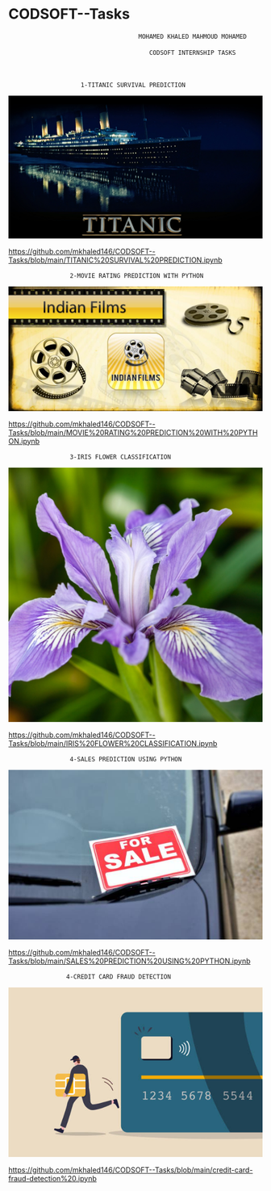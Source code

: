# CODSOFT--Tasks

                                        MOHAMED KHALED MAHMOUD MOHAMED

                                           CODSOFT INTERNSHIP TASKS



                        1-TITANIC SURVIVAL PREDICTION
![](https://github.com/mkhaled146/CODSOFT--Tasks/blob/main/titanic.jpg)


https://github.com/mkhaled146/CODSOFT--Tasks/blob/main/TITANIC%20SURVIVAL%20PREDICTION.ipynb


                     2-MOVIE RATING PREDICTION WITH PYTHON
![](https://github.com/mkhaled146/CODSOFT--Tasks/blob/main/movies.jpg)


https://github.com/mkhaled146/CODSOFT--Tasks/blob/main/MOVIE%20RATING%20PREDICTION%20WITH%20PYTHON.ipynb



                     3-IRIS FLOWER CLASSIFICATION
![](https://github.com/mkhaled146/CODSOFT--Tasks/blob/main/iros.jpg)


https://github.com/mkhaled146/CODSOFT--Tasks/blob/main/IRIS%20FLOWER%20CLASSIFICATION.ipynb



                     4-SALES PREDICTION USING PYTHON
![](https://github.com/mkhaled146/CODSOFT--Tasks/blob/main/sales.jpg)


https://github.com/mkhaled146/CODSOFT--Tasks/blob/main/SALES%20PREDICTION%20USING%20PYTHON.ipynb

                    4-CREDIT CARD FRAUD DETECTION
![](https://github.com/mkhaled146/CODSOFT--Tasks/blob/main/card%20fraud.jpg)


https://github.com/mkhaled146/CODSOFT--Tasks/blob/main/credit-card-fraud-detection%20.ipynb





